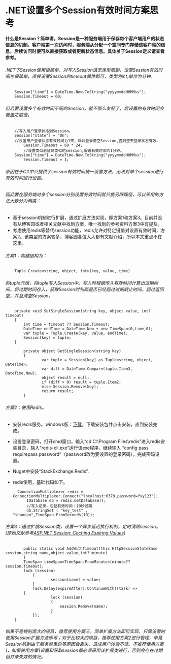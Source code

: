 # .NET设置多个Session有效时间方案思考
#### 什么是Session？简单讲，Session是一种服务端用于保存每个客户端用户的状态信息的机制。客户端第一次访问时，服务端从分配一个空间专门存储该客户端的信息，后续访问时便可以直接获取或者更新状态信息。具体关于Session定义请查看参考。

###### .NET下Session使用很简单，对写入Session值无类型限制，设置Session有效时间也很简单，直接设置Session的timeout属性即可，类型为int,单位为分钟。
		Session["time"] = DateTime.Now.ToString("yyyymmddHHMMss");
		Session.Timeout = 60;
###### 但若要设置多个有效时间不同的Session，就不那么友好了，后设置的有效时间会覆盖之前值。

		//写入用户登录状态到Session。
		Session["state"] = "On";
		//设置用户登录状态有效时间为1天，除非登录清空Session,否则整天登录状态有效。
        	Session.Timeout = 60 * 24;
        	//设置类似验证码类似的session,假设有效时间为1分钟。
		Session["time"] = DateTime.Now.ToString("yyyymmddHHMMss");
       		Session.Timeout = 1;
		
###### 原因在于C#中只提供了session有效时间统一设置方法，无法对单个session进行有效时间进行设置。

###### 因此要在服务端对多个session分别设置有效时间就只能另辟蹊径，可以采用的方法大致分为两类：
- 基于session机制进行扩展，通过扩展方法实现，即方案1和方案3。目前并没有从博客园或者相关文献中找到方案，唯一找到的参考资料方案3中有提及。
- 考虑使用redis等替代session功能，redis允许对特定键值对设置有效时间，方案2。该类型的方案较多，博客园各位大大都有文献介绍，所以本文重点不在这里。

###### 方案1：构建结构为：  

		Tuple.Create<string, object, int>(key, value, time)
		
###### 的tuple元组，将tuple写入Session中。写入时根据传入有效时间计算出过期时间，将过期时间存入，获取Session时判断是否已经超过过期截止时间，超过返回空，并且清空Session。

		private void SetSingleSession(string key, object value, int? timeout)
		{
			int time = timeout ?? Session.Timeout;
			DateTime endTime = DateTime.Now + new TimeSpan(0,time,0);
			var tuple = Tuple.Create(key, value, endTime);
			Session[key] = tuple;
		}
		
        	private object GetSingleSession(string key)
        	{
            		var tuple = Session[key] as Tuple<string, object, DateTime>;
            		var diff = DateTime.Compare(tuple.Item3, DateTime.Now);
            		object result = null;
            		if (diff > 0) result = tuple.Item2;
            		else Session.Remove(key);
            		return result;
       		}
	
###### 方案2：使用Redis。
- 安装redis服务。windows版：[下载](https://github.com/MicrosoftArchive/redis/releases)，下载安装包并点击安装，直到安装完成。
- 设置登录密码，打开cmd窗口，输入“cd C:\Program Files\redis”进入redis安装目录，输入“redis-cli.exe”运行该exe程序，继续输入 “config pass requirepass password”（password改为要设置的登录密码），完成密码设置。
- Nuget中安装“StackExchange.Redis”.
- redis使用，基础代码如下。

		ConnectionMultiplexer redis = ConnectionMultiplexer.Connect("localhost:6379,password=fxy123");
        	IDatabase db = redis.GetDatabase();
        	//写入记录，包括有效时间：10秒过期
        	db.StringSet ( "key_test" , "shaocan",TimeSpan.FromSeconds(10));
	
###### 方案3：通过扩展Session类，设置一个异步延迟执行机制，定时清除session。(原始文献参考[ASP.NET Session: Caching Expiring Values](https://www.jitbit.com/alexblog/196-aspnet-session-caching-expiring-values/))

    		public static void AddWithTimeout(this HttpSessionStateBase session,string name,object value,int? minute)
    		{
			TimeSpan timeSpan=TimeSpan.FromMinutes(minute??session.TimeOut);
			lock (session)
        		{
            			session[name] = value;
        		}    
        		Task.Delay(expireAfter).ContinueWith((task) => 
			{
            			lock (session)
            			{
                			session.Remove(name);
            			}
    			});
		}
		
######  如果不是特别庞大的项目，推荐使用方案三，简单扩展方法即可实现，只需设置时使用Session扩展方法即可；对于比较大的项目，推荐使用方案2进行管理，毕竟Session机制由于服务器重启等原因会丢失，造成用户体验不佳。不推荐使用方案1，如果使用方案1设置和获取session都必须采用该扩展类进行，否则会存在过期但并未失效的情况。
